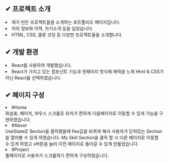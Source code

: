 ## ✔ 프로젝트 소개
<li>
   제가 만든 프로젝트들을 소개하는 포트폴리오 페이지입니다.
<li>
    저의 정보와 이력, 자기소개 등을 담았습니다.
<li>
   HTML, CSS, 클론 코딩 등 다양한 프로젝트들을 소개합니다.




## ✔ 개발 환경
<li> React를 사용하여 개발했습니다.
<li> React가 가지고 있는 컴포넌트 기능과 원페이지 방식에 매력을 느껴 Html & CSS가 아닌 React를 선택하였습니다.

## ✔ 페이지 구성
<li> #Home
   <br/>화살표, 페이저, 마우스 스크롤로 유저가 편하게 다음페이지로 이동할 수 있게 기능을 구현하였습니다. 
<li> #About
   <br/>UseState로 Section을 클릭했을때 flex값을 바뀌게 해서 사용자가 닫혀있는 Section을 열어볼 수 있게 하였습니다. My Skill Section을 클릭 할 시 다른 페이지로 이동할 수 있게 하였고 x버튼을 눌러 이전 페이지로 돌아갈 수 있게 만들었습니다.
<li> #Project
   <br/>풀페이지로 사용자가 스크롤하기 편하게 구성하였습니다.

